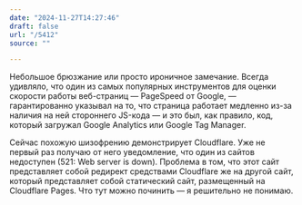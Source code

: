 ```yaml
---
date: "2024-11-27T14:27:46"
draft: false
url: "/5412"
source: ""

---
```


Небольшое брюзжание или просто ироничное замечание. Всегда удивляло, что один из самых популярных инструментов для оценки скорости работы веб-страниц — PageSpeed от Google, — гарантированно указывал на то, что страница работает медленно из-за наличия на ней стороннего JS-кода — и это был, как правило, код, который загружал Google Analytics или Google Tag Manager.

Сейчас похожую шизофрению демонстрирует Cloudflare. Уже не первый раз получаю от него уведомление, что один из сайтов недоступен (521: Web server is down). Проблема в том, что этот сайт представляет собой редирект средствами Cloudflare же на другой сайт, который представляет собой статический сайт, размещенный на Cloudflare Pages. Что тут можно починить — я решительно не понимаю.
